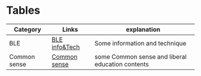 <!--
  <<< Author notes: Header of the course >>>
  Include a 1280×640 image, course title in sentence case, and a concise description in emphasis.
  In your repository settings: enable template repository, add your 1280×640 social image, auto delete head branches.
  Add your open source license, GitHub uses Creative Commons Attribution 4.0 International.
-->
# Tables
| Category |  Links  | explanation |
|----------|------- |------------- |
| BLE| [BLE info&Tech](Bluetooth/BLE/Readme.md) |Some information and technique |
| Common sense | [Common sense](CommonSense/Readme.md) | some Common sense and liberal education contents |

